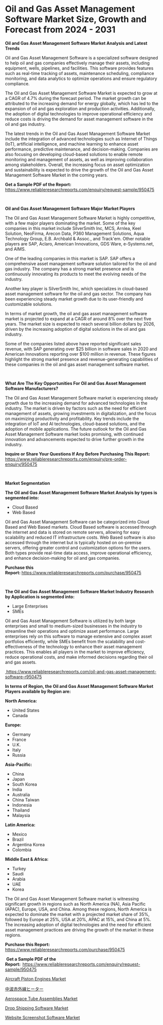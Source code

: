 <p><h1>Oil and Gas Asset Management Software Market Size, Growth and Forecast from 2024 - 2031</h1></p><p><strong>Oil and Gas Asset Management Software Market Analysis and Latest Trends</strong></p>
<p><p>Oil and Gas Asset Management Software is a specialized software designed to help oil and gas companies effectively manage their assets, including equipment, wells, pipelines, and facilities. This software provides features such as real-time tracking of assets, maintenance scheduling, compliance monitoring, and data analytics to optimize operations and ensure regulatory compliance.</p><p>The Oil and Gas Asset Management Software Market is expected to grow at a CAGR of 4.7% during the forecast period. The market growth can be attributed to the increasing demand for energy globally, which has led to the expansion of oil and gas exploration and production activities. Additionally, the adoption of digital technologies to improve operational efficiency and reduce costs is driving the demand for asset management software in the oil and gas industry.</p><p>The latest trends in the Oil and Gas Asset Management Software Market include the integration of advanced technologies such as Internet of Things (IoT), artificial intelligence, and machine learning to enhance asset performance, predictive maintenance, and decision-making. Companies are also focusing on developing cloud-based solutions to enable remote monitoring and management of assets, as well as improving collaboration among stakeholders. Overall, the increasing focus on asset optimization and sustainability is expected to drive the growth of the Oil and Gas Asset Management Software Market in the coming years.</p></p>
<p><strong>Get a Sample PDF of the Report:&nbsp;</strong> <a href="https://www.reliableresearchreports.com/enquiry/request-sample/950475">https://www.reliableresearchreports.com/enquiry/request-sample/950475</a></p>
<p>&nbsp;</p>
<p><strong>Oil and Gas Asset Management Software Major Market Players</strong></p>
<p><p>The Oil and Gas Asset Management Software Market is highly competitive, with a few major players dominating the market. Some of the key companies in this market include SilverSmith Inc, MCS, Arnlea, Keel Solution, NeoFirma, Arecon Data, P360 Management Solutions, Aqua Technology Group, E.B. Archbald & Assoc., and Track'em. Other notable players are SAP, Aclaro, American Innovations, GDS Ware, e-Systems.net, and AIMS.</p><p>One of the leading companies in this market is SAP. SAP offers a comprehensive asset management software solution tailored for the oil and gas industry. The company has a strong market presence and is continuously innovating its products to meet the evolving needs of the industry.</p><p>Another key player is SilverSmith Inc, which specializes in cloud-based asset management software for the oil and gas sector. The company has been experiencing steady market growth due to its user-friendly and customizable solutions.</p><p>In terms of market growth, the oil and gas asset management software market is projected to expand at a CAGR of around 8% over the next five years. The market size is expected to reach several billion dollars by 2026, driven by the increasing adoption of digital solutions in the oil and gas industry.</p><p>Some of the companies listed above have reported significant sales revenue, with SAP generating over $25 billion in software sales in 2020 and American Innovations reporting over $100 million in revenue. These figures highlight the strong market presence and revenue-generating capabilities of these companies in the oil and gas asset management software market.</p></p>
<p>&nbsp;</p>
<p><strong>What Are The Key Opportunities For Oil and Gas Asset Management Software Manufacturers?</strong></p>
<p><p>The Oil and Gas Asset Management Software market is experiencing steady growth due to the increasing demand for advanced technologies in the industry. The market is driven by factors such as the need for efficient management of assets, growing investments in digitalization, and the focus on maximizing productivity and profitability. Key trends include the integration of IoT and AI technologies, cloud-based solutions, and the adoption of mobile applications. The future outlook for the Oil and Gas Asset Management Software market looks promising, with continued innovation and advancements expected to drive further growth in the industry.</p></p>
<p><strong>Inquire or Share Your Questions If Any Before Purchasing This Report:</strong> <a href="https://www.reliableresearchreports.com/enquiry/pre-order-enquiry/950475">https://www.reliableresearchreports.com/enquiry/pre-order-enquiry/950475</a></p>
<p>&nbsp;</p>
<p><strong>Market Segmentation</strong></p>
<p><strong>The Oil and Gas Asset Management Software Market Analysis by types is segmented into:</strong></p>
<p><ul><li>Cloud Based</li><li>Web Based</li></ul></p>
<p><p>Oil and Gas Asset Management Software can be categorized into Cloud Based and Web Based markets. Cloud Based software is accessed through the internet and data is stored on remote servers, allowing for easy scalability and reduced IT infrastructure costs. Web Based software is also accessed through the internet but is typically hosted on on-premise servers, offering greater control and customization options for the users. Both types provide real-time data access, improve operational efficiency, and enhance decision-making for oil and gas companies.</p></p>
<p><strong>Purchase this Report:&nbsp;</strong><a href="https://www.reliableresearchreports.com/purchase/950475">https://www.reliableresearchreports.com/purchase/950475</a></p>
<p>&nbsp;</p>
<p><strong>The Oil and Gas Asset Management Software Market Industry Research by Application is segmented into:</strong></p>
<p><ul><li>Large Enterprises</li><li>SMEs</li></ul></p>
<p><p>Oil and Gas Asset Management Software is utilized by both large enterprises and small to medium-sized businesses in the industry to streamline their operations and optimize asset performance. Large enterprises rely on this software to manage extensive and complex asset portfolios efficiently, while SMEs benefit from the scalability and cost-effectiveness of the technology to enhance their asset management practices. This enables all players in the market to improve efficiency, reduce operational costs, and make informed decisions regarding their oil and gas assets.</p></p>
<p><a href="https://www.reliableresearchreports.com/oil-and-gas-asset-management-software-r950475">&nbsp;https://www.reliableresearchreports.com/oil-and-gas-asset-management-software-r950475</a></p>
<p><strong>In terms of Region, the Oil and Gas Asset Management Software Market Players available by Region are:</strong></p>
<p>
    <p> <strong> North America: </strong>
        <ul>
            <li>United States</li>
            <li>Canada</li>
        </ul>
        </p> 
    <p> <strong> Europe: </strong>
        <ul>
            <li>Germany</li>
            <li>France</li>
            <li>U.K.</li>
            <li>Italy</li>
            <li>Russia</li>
        </ul>
        </p> 
    <p> <strong> Asia-Pacific: </strong>
        <ul>
            <li>China</li>
            <li>Japan</li>
            <li>South Korea</li>
            <li>India</li>
            <li>Australia</li>
            <li>China Taiwan</li>
            <li>Indonesia</li>
            <li>Thailand</li>
            <li>Malaysia</li>
        </ul>
        </p> 
    <p> <strong> Latin America: </strong>
        <ul>
            <li>Mexico</li>
            <li>Brazil</li>
            <li>Argentina Korea</li>
            <li>Colombia</li>
        </ul>
        </p> 
    <p> <strong> Middle East & Africa: </strong>
        <ul>
            <li>Turkey</li>
            <li>Saudi</li>
            <li>Arabia</li>
            <li>UAE</li>
            <li>Korea</li>
        </ul>
    </p>
    </p>
<p><p>The Oil and Gas Asset Management Software market is witnessing significant growth in regions such as North America (NA), Asia Pacific (APAC), Europe, USA, and China. Among these regions, North America is expected to dominate the market with a projected market share of 35%, followed by Europe at 25%, USA at 20%, APAC at 15%, and China at 5%. The increasing adoption of digital technologies and the need for efficient asset management practices are driving the growth of the market in these regions.</p></p>
<p><strong>Purchase this Report: </strong><a href="https://www.reliableresearchreports.com/purchase/950475">https://www.reliableresearchreports.com/purchase/950475</a></p>
<p>&nbsp;<strong>Get a Sample PDF of the Report:&nbsp;&nbsp;</strong><a href="https://www.reliableresearchreports.com/enquiry/request-sample/950475">https://www.reliableresearchreports.com/enquiry/request-sample/950475</a></p>
<p><strong></strong></p>
<p><p><a href="https://www.linkedin.com/pulse/aircraft-piston-engines-market-competitive-analysis-trends-4gsge">Aircraft Piston Engines Market</a></p><p><a href="https://github.com/CarlieShields/Market-Research-Report-List-1/blob/main/129798154214.md">中波赤外線ヒーター</a></p><p><a href="https://www.linkedin.com/pulse/aerospace-tube-assembliesnbspmarket-focuses-market-lq4ae">Aerospace Tube Assemblies Market</a></p><p><a href="https://github.com/dimitrishawkinswaynenp91rgz/Market-Research-Report-List-2/blob/main/drop-shipping-software-market.md">Drop Shipping Software Market</a></p><p><a href="https://github.com/gladysalidde/Market-Research-Report-List-1/blob/main/website-screenshot-software-market.md">Website Screenshot Software Market</a></p></p>